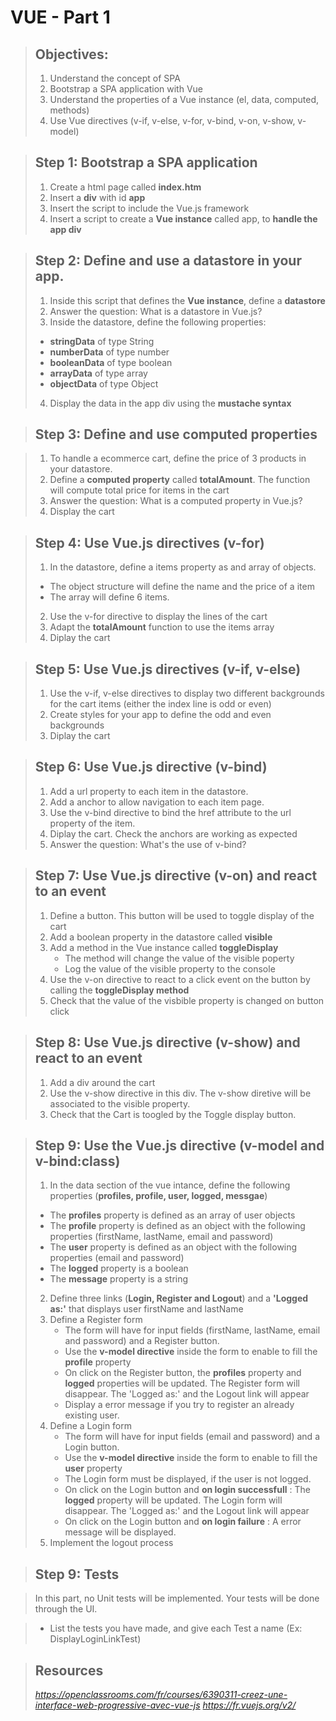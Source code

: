 # VUE - Part 1
> ## Objectives:
> 
> 1. Understand the concept of SPA
> 2. Bootstrap a SPA application with Vue
> 3. Understand the properties of a Vue instance (el, data, computed, methods)
> 4. Use Vue directives (v-if, v-else, v-for, v-bind, v-on, v-show, v-model)

> ## Step 1: Bootstrap a SPA application
> 
> 1. Create a html page called **index.htm**
> 2. Insert a **div** with id **app**
> 3. Insert the script to include the Vue.js framework
> 4. Insert a script to create a **Vue instance** called app, to **handle the app div**

> ## Step 2: Define and use a datastore in your app.
> 
> 1. Inside this script that defines the **Vue instance**, define a **datastore**
> 2. Answer the question: What is a datastore in Vue.js?
> 3. Inside the datastore, define the following properties:
>  -  **stringData** of type String
>  -  **numberData** of type number
>  -  **booleanData** of type boolean
>  -  **arrayData** of type array
>  -  **objectData** of type Object 
> 4. Display the data in the app div using the **mustache syntax**

> ## Step 3: Define and use computed properties

> 1. To handle a ecommerce cart, define the price of 3 products in your datastore. 
> 2. Define a **computed property** called **totalAmount**. The function will compute total price for items in the cart
> 3. Answer the question: What is a computed property in Vue.js?
> 4. Display the cart 

> ## Step 4: Use Vue.js directives (v-for)
>
> 1. In the datastore, define a items property as and array of objects.
>   - The object structure will define the name and the price of a  item 
>   - The array will define 6 items.
> 2. Use the v-for directive to display the lines of the cart
> 3. Adapt the **totalAmount** function to use the items array
> 4. Diplay the cart


> ## Step 5: Use Vue.js directives (v-if, v-else)
>
> 1. Use the v-if, v-else directives to display two different backgrounds for the cart items (either the index line is odd or even)
> 2. Create styles for your app to define the odd and even backgrounds
> 4. Diplay the cart


> ## Step 6: Use Vue.js directive (v-bind)
>
> 1. Add a url property to each item in the datastore.
> 2. Add a anchor to allow navigation to each item page.
> 3. Use the v-bind directive to bind the href attribute to the url property of the item. 
> 4. Diplay the cart. Check the anchors are working as expected
> 5. Answer the question: What's the use of v-bind?

> ## Step 7: Use Vue.js directive (v-on) and react to an event
>
> 1. Define a button. This button will be used to toggle display of the cart
> 2. Add a boolean property in the datastore called **visible**
> 3. Add a method in the Vue instance called **toggleDisplay**
>    - The method will change the value of the visible poperty
>    - Log the value of the visible property to the console
> 4. Use the v-on directive to react to a click event on the button by calling the **toggleDisplay method**
> 5. Check that the value of the visbible property is changed on button click

> ## Step 8: Use Vue.js directive (v-show) and react to an event
>
> 1. Add a div around the cart
> 2. Use the v-show directive in this div. The v-show diretive will be associated to the visible property.
> 3. Check that the Cart is toogled by the Toggle display button.

> ## Step 9: Use the Vue.js directive (v-model and v-bind:class) 
>
> 1. In the data section of the vue intance, define the following properties (**profiles, profile, user, logged, messgae**)
>   - The **profiles** property is defined as an array of user objects
>   - The **profile** property is defined as an object with the following properties (firstName, lastName, email and password)
>   - The **user** property is defined as an object with the following properties (email and password)
>   - The **logged** property is a boolean
>   - The **message** property is a string
> 2. Define three links (**Login, Register and Logout**) and a **'Logged as:'** that displays user firstName and lastName
> 3. Define a Register form 
>    - The form will have for input fields (firstName, lastName, email and password) and a Register button.
>    - Use the **v-model directive** inside the form to enable to fill the **profile** property
>    - On click on the Register button, the **profiles** property and **logged** properties will be updated. 
The Register form will disappear. The 'Logged as:' and the Logout link will appear
>    - Display a error message if you try to register an already existing user. 
> 4. Define a Login form 
>    - The form will have for input fields (email and password) and a Login button.
>    - Use the **v-model directive** inside the form to enable to fill the **user** property
>    - The Login form must be displayed, if the user is not logged.
>    - On click on the Login button and **on login successfull** : The **logged** property will be updated. The Login form will disappear. The 'Logged as:' and the Logout link will appear
>    - On click on the Login button and **on login failure** : A error message will be displayed.
> 5. Implement the logout process 

> ## Step 9: Tests

> In this part, no Unit tests will be implemented. Your tests will be done through the UI.

>    - List the tests you have made, and give each Test a name (Ex: DisplayLoginLinkTest)

> ## Resources
> *https://openclassrooms.com/fr/courses/6390311-creez-une-interface-web-progressive-avec-vue-js*
> *https://fr.vuejs.org/v2/*




